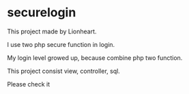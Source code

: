 # securelogin

This project made by Lionheart.

I use two php secure function in login.

My login level growed up, because combine php two function.

This project consist view, controller, sql.

Please check it
